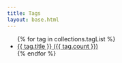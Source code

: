 ```yaml
---
title: Tags
layout: base.html
---
```


<ul>
  {% for tag in collections.tagList %}
  <li>
    <a href="/tag/{{ tag.title | slug }}/">{{ tag.title }} ({{ tag.count }})</a>
  </li>
  {% endfor %}
</ul>

